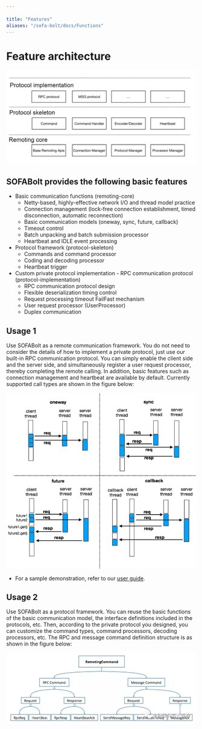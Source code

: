 ```yaml
---

title: "Features"
aliases: "/sofa-bolt/docs/Functions"
---
```


# Feature architecture

![Introduction](intro.png)

## SOFABolt provides the following basic features

* Basic communication functions (remoting-core)
   * Netty-based, highly-effective network I/O and thread model practice
   * Connection management (lock-free connection establishment, timed disconnection, automatic reconnection)
   * Basic communication models (oneway, sync, future, callback)
   * Timeout control
   * Batch unpacking and batch submission processor
   * Heartbeat and IDLE event processing
* Protocol framework (protocol-skeleton)
   * Commands and command processor
   * Coding and decoding processor
   * Heartbeat trigger
* Custom private protocol implementation - RPC communication protocol (protocol-implementation)
   * RPC communication protocol design
   * Flexible deserialization timing control
   * Request processing timeout FailFast mechanism
   * User request processor (UserProcessor)
   * Duplex communication

## Usage 1

Use SOFABolt as a remote communication framework. You do not need to consider the details of how to implement a private protocol, just use our built-in RPC communication protocol. You can simply enable the client side and the server side, and simultaneously register a user request processor, thereby completing the remote calling. In addition, basic features such as connection management and heartbeat are available by default.
Currently supported call types are shown in the figure below:

![invoke_type](invoke_types.png)

* For a sample demonstration, refer to our [user guide](../sofa-bolt-handbook/).

## Usage 2

Use SOFABolt as a protocol framework. You can reuse the basic functions of the basic communication model, the interface definitions included in the protocols, etc. Then, according to the private protocol you designed, you can customize the command types, command processors, decoding processors, etc. The RPC and message command definition structure is as shown in the figure below:

![msg_protocol](msg_protocol.png)

